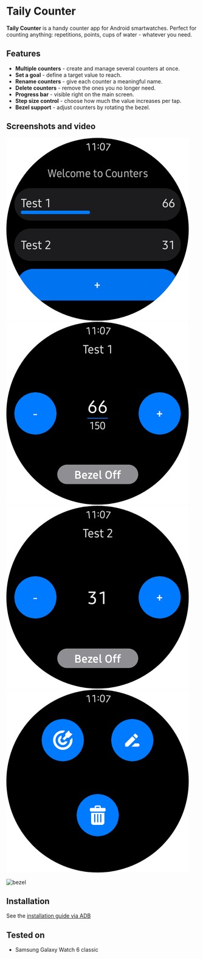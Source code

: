 # Taily Counter

**Taily Counter** is a handy counter app for Android smartwatches.
Perfect for counting anything: repetitions, points, cups of water - whatever you need.

## Features
- **Multiple counters** - create and manage several counters at once.
- **Set a goal** - define a target value to reach.
- **Rename counters** - give each counter a meaningful name.
- **Delete counters** - remove the ones you no longer need.
- **Progress bar** - visible right on the main screen.
- **Step size control** - choose how much the value increases per tap.
- **Bezel support** - adjust counters by rotating the bezel.

## Screenshots and video
![Start screen](https://github.com/MrHlebusheck/wear-os-counter/blob/master/media/Screenshot_20250815_110724_counter.png?raw=true)
![Counter with goal](https://github.com/MrHlebusheck/wear-os-counter/blob/master/media/Screenshot_20250815_110742_counter.png?raw=true)
![Counter](https://github.com/MrHlebusheck/wear-os-counter/blob/master/media/Screenshot_20250815_110733_counter.png?raw=true)
![Counter's settings](https://github.com/MrHlebusheck/wear-os-counter/blob/master/media/Screenshot_20250815_110738_counter.png?raw=true)

![bezel](https://github.com/user-attachments/assets/59dca413-2d70-4b19-9469-5a60837bef45)

## Installation
See the [installation guide via ADB](INSTALL.md)

## Tested on
- Samsung Galaxy Watch 6 classic
